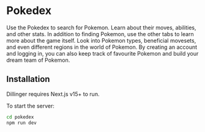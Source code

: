 # Pokedex

Use the Pokedex to search for Pokemon. Learn about their moves, abilities, and other stats. In addition to finding Pokemon, use the other tabs to learn more about the game itself. Look into Pokemon types, beneficial movesets, and even different regions in the world of Pokemon. By creating an account and logging in, you can also keep track of favourite Pokemon and build your dream team of Pokemon.

## Installation

Dillinger requires Next.js v15+ to run.

To start the server:

```sh
cd pokedex
npm run dev
```
